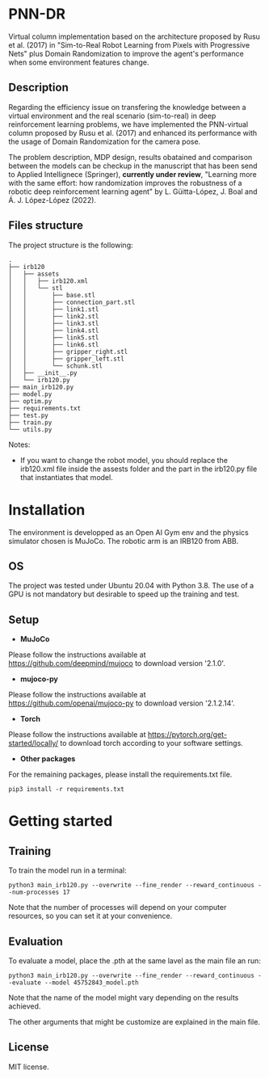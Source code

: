 # PNN-DR

Virtual column implementation based on the architecture proposed by Rusu et al. (2017) in "Sim-to-Real Robot Learning from Pixels with Progressive Nets" plus Domain Randomization to improve the agent's performance when some environment features change.

## Description

Regarding the efficiency issue on transfering the knowledge between a virtual environment and the real scenario (sim-to-real) in deep reinforcement learning problems, we have implemented the PNN-virtual column proposed by Rusu et al. (2017) and enhanced its performance with the usage of Domain Randomization for the camera pose.

The problem description, MDP design, results obatained and comparison between the models can be checkup in the manuscript that has been send to Applied Intellignece (Springer), **currently under review**, "Learning more with the same effort: how randomization improves the robustness of a robotic deep reinforcement learning agent" by L. Güitta-López, J. Boal and Á. J. López-López (2022).

## Files structure

The project structure is the following:
```
.
├── irb120
│   ├── assets
│   │   ├── irb120.xml
│   │   └── stl
│   │       ├── base.stl
│   │       ├── connection_part.stl
│   │       ├── link1.stl
│   │       ├── link2.stl
│   │       ├── link3.stl
│   │       ├── link4.stl
│   │       ├── link5.stl
│   │       ├── link6.stl
│   │       ├── gripper_right.stl
│   │       ├── gripper_left.stl
│   │       └── schunk.stl
│   ├── __init__.py
│   └── irb120.py
├── main_irb120.py
├── model.py
├── optim.py
├── requirements.txt
├── test.py
├── train.py
└── utils.py
```

Notes:

* If you want to change the robot model, you should replace the irb120.xml file inside the assests folder and the part in the irb120.py file that instantiates that model.

# Installation

The environment is developped as an Open AI Gym env and the physics simulator chosen is MuJoCo. The robotic arm is an IRB120 from ABB.

## OS
The project was tested under Ubuntu 20.04 with Python 3.8. The use of a GPU is not mandatory but desirable to speed up the training and test.

## Setup
* **MuJoCo**

Please follow the instructions available at https://github.com/deepmind/mujoco to download version '2.1.0'.

* **mujoco-py**

Please follow the instructions available at https://github.com/openai/mujoco-py to download version '2.1.2.14'.

* **Torch**

Please follow the instructions available at https://pytorch.org/get-started/locally/ to download torch according to your software settings.

* **Other packages**

For the remaining packages, please install the requirements.txt file.
```
pip3 install -r requirements.txt
```

# Getting started

## Training
To train the model run in a terminal:
```
python3 main_irb120.py --overwrite --fine_render --reward_continuous --num-processes 17
```

Note that the number of processes will depend on your computer resources, so you can set it at your convenience.

## Evaluation

To evaluate a model, place the .pth at the same lavel as the main file an run:
```
python3 main_irb120.py --overwrite --fine_render --reward_continuous --evaluate --model 45752843_model.pth
```

Note that the name of the model might vary depending on the results achieved. 

The other arguments that might be customize are explained in the main file.

## License

MIT license.
